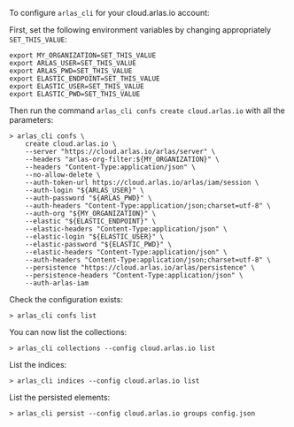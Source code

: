To configure `arlas_cli` for your cloud.arlas.io account:

First, set the following environment variables by changing appropriately `SET_THIS_VALUE`:
```shell
export MY_ORGANIZATION=SET_THIS_VALUE
export ARLAS_USER=SET_THIS_VALUE
export ARLAS_PWD=SET_THIS_VALUE
export ELASTIC_ENDPOINT=SET_THIS_VALUE
export ELASTIC_USER=SET_THIS_VALUE
export ELASTIC_PWD=SET_THIS_VALUE
```

Then run the command `arlas_cli confs create cloud.arlas.io` with all the parameters:

```shell
> arlas_cli confs \
    create cloud.arlas.io \
    --server "https://cloud.arlas.io/arlas/server" \
    --headers "arlas-org-filter:${MY_ORGANIZATION}" \
    --headers "Content-Type:application/json" \
    --no-allow-delete \
    --auth-token-url https://cloud.arlas.io/arlas/iam/session \
    --auth-login "${ARLAS_USER}" \
    --auth-password "${ARLAS_PWD}" \
    --auth-headers "Content-Type:application/json;charset=utf-8" \
    --auth-org "${MY_ORGANIZATION}" \
    --elastic "${ELASTIC_ENDPOINT}" \
    --elastic-headers "Content-Type:application/json" \
    --elastic-login "${ELASTIC_USER}" \
    --elastic-password "${ELASTIC_PWD}" \
    --elastic-headers "Content-Type:application/json" \
    --auth-headers "Content-Type:application/json;charset=utf-8" \
    --persistence "https://cloud.arlas.io/arlas/persistence" \
    --persistence-headers "Content-Type:application/json" \
    --auth-arlas-iam
```

Check the configuration exists:

```shell
> arlas_cli confs list
```

You can now list the collections:

```shell
> arlas_cli collections --config cloud.arlas.io list
```

List the indices:

```shell
> arlas_cli indices --config cloud.arlas.io list
```

List the persisted elements:

```shell
> arlas_cli persist --config cloud.arlas.io groups config.json
```
